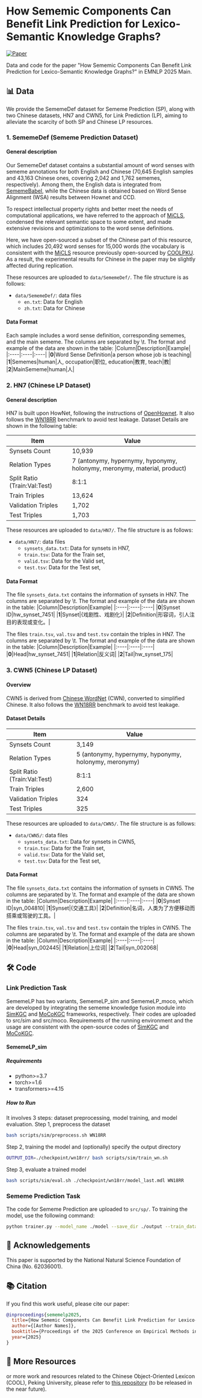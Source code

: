 # How Sememic Components Can Benefit Link Prediction for Lexico-Semantic Knowledge Graphs?
[![Paper](https://img.shields.io/badge/Paper-EMNLP%202025-blue)](https://arxiv.org/abs/XXX)

Data and code for the paper "How Sememic Components Can Benefit Link Prediction for Lexico-Semantic Knowledge Graphs?" in EMNLP 2025 Main.

## 📊 Data
We provide the SememeDef dataset for Sememe Prediction (SP), along with two Chinese datasets, HN7 and CWN5, for Link Prediction (LP), aiming to alleviate the scarcity of both SP and Chinese LP resources.

### 1. SememeDef (Sememe Prediction Dataset)
#### General description
Our SememeDef dataset contains a substantial amount of word senses with sememe annotations for both English and Chinese (70,645 English samples and 43,163 Chinese ones, covering 2,042 and 1,762 sememes, respectively). Among them, the English data is integrated from [SememeBabel](https://github.com/thunlp/MSGI), while the Chinese data is obtained based on Word Sense Alignment (WSA) results between Hownet and CCD.

To respect intellectual property rights and better meet the needs of computational applications, we have referred to the approach of [MiCLS](https://github.com/COOLPKU/MorBERT), condensed the relevant semantic space to some extent, and made extensive revisions and optimizations to the word sense definitions.

Here, we have open-sourced a subset of the Chinese part of this resource, which includes 20,492 word senses for 15,000 words (the vocabulary is consistent with the [MiCLS](https://github.com/COOLPKU/MorBERT) resource previously open-sourced by [COOLPKU](https://github.com/COOLPKU/COOL). As a result, the experimental results for Chinese in the paper may be slightly affected during replication.

These resources are uploaded to `data/SememeDef/`. The file structure is as follows:
- `data/SememeDef/`: data files
  - `en.txt`: Data for English
  - `zh.txt`: Data for Chinese

#### Data Format
Each sample includes a word sense definition, corresponding sememes, and the main sememe. The columns are separated by \\t. The format and example of the data are shown in the table:
|Column|Description|Example|
|:----|:----|:----|
|**0**|Word Sense Definition|a person whose job is teaching|
|**1**|Sememes|human\|人, occupation\|职位, education\|教育, teach\|教|
|**2**|MainSememe|human\|人|

### 2. HN7 (Chinese LP Dataset)
#### General description
HN7 is built upon HowNet, following the instructions of [OpenHownet](https://github.com/thunlp/SCPapers/blob/master/resources/2003_%E7%9F%A5%E7%BD%91.pdf). It also follows the [WN18RR](https://ojs.aaai.org/index.php/AAAI/article/view/11573) benchmark to avoid test leakage. Dataset Details are shown in the following table:

| Item                | Value                  |
|---------------------|------------------------|
| Synsets Count       | 10,939                 |
| Relation Types      | 7 (antonymy, hypernymy, hyponymy, holonymy, meronymy, material, product) |
| Split Ratio (Train:Val:Test) | 8:1:1 |
| Train Triples       | 13,624                 |
| Validation Triples  | 1,702                  |
| Test Triples        | 1,703                  |

These resources are uploaded to `data/HN7/`. The file structure is as follows:
- `data/HN7/`: data files
  - `synsets_data.txt`: Data for synsets in HN7, 
  - `train.tsv`: Data for the Train set,
  - `valid.tsv`: Data for the Valid set,
  - `test.tsv`: Data for the Test set,

#### Data Format
The file `synsets_data.txt` contains the information of synsets in HN7. The columns are separated by \\t. The format and example of the data are shown in the table:
|Column|Description|Example|
|:----|:----|:----|
|**0**|Synset ID|hw\_synset\_7451|
|**1**|Synset|\{戏剧性、戏剧化\}|
|**2**|Definition|形容词，引人注目的表现或变化。|

The files `train.tsv`, `val.tsv` and `test.tsv` contain the triples in HN7. The columns are separated by \\t. The format and example of the data are shown in the table:
|Column|Description|Example|
|:----|:----|:----|
|**0**|Head|hw\_synset\_7451|
|**1**|Relation|反义词|
|**2**|Tail|hw\_synset\_175|


### 3. CWN5 (Chinese LP Dataset)
#### Overview
CWN5 is derived from [Chinese WordNet](https://lopentu.github.io/CwnWeb/#:~:text=%E4%B8%AD%E6%96%87%E8%A9%9E%E5%BD%99%E7%B6%B2%E8%B7%AF%EF%BC%88Chinese%20Wordnet%EF%BC%8CCWN%EF%BC%89%EF%BC%8C%E6%98%AF%E4%B8%80%E9%A0%85%E8%A9%A6%E5%9C%96%E8%A7%A3%E6%B1%BA%E8%A9%9E%E7%BE%A9%EF%BC%88sense%EF%BC%89%E4%BB%A5%E5%8F%8A%E8%A9%9E%E5%BD%99%E8%AA%9E%E6%84%8F%E9%97%9C%E4%BF%82%EF%BC%88lexical,semantic%20relations%EF%BC%89%E7%9A%84%E8%AA%9E%E8%A8%80%E7%9F%A5%E8%AD%98%E8%B3%87%E6%BA%90%E3%80%82%20%E4%B8%AD%E6%96%87%E8%A9%9E%E7%B6%B2%E7%9A%84%E6%A0%B8%E5%BF%83%E5%85%83%E7%B4%A0%E6%98%AF%E4%B8%AD%E6%96%87%E8%A9%9E%E5%BD%99%E7%9A%84%E5%90%8C%E7%BE%A9%E8%A9%9E%E9%9B%86%EF%BC%88synsets%EF%BC%89%E4%BB%A5%E5%8F%8A%E9%80%A3%E7%B9%AB%E5%90%84%E8%A9%9E%E9%9B%86%E7%9A%84%E8%AA%9E%E6%84%8F%E9%97%9C%E4%BF%82%EF%BC%9B%E9%80%8F%E9%81%8E%E8%AA%9E%E6%84%8F%E9%97%9C%E4%BF%82%EF%BC%8C%E5%B0%87%E5%90%84%E5%80%8B%E5%90%8C%E7%BE%A9%E8%A9%9E%E9%9B%86%E9%80%A3%E6%8E%A5%E8%B5%B7%E4%BE%86%EF%BC%8C%E5%BD%A2%E6%88%90%E8%AA%9E%E6%84%8F%E7%B6%B2%E7%B5%A1%E3%80%82) (CWN), converted to simplified Chinese. It also follows the [WN18RR](https://ojs.aaai.org/index.php/AAAI/article/view/11573) benchmark to avoid test leakage.

#### Dataset Details
| Item                | Value                  |
|---------------------|------------------------|
| Synsets Count       | 3,149                  |
| Relation Types      | 5 (antonymy, hypernymy, hyponymy, holonymy, meronymy) |
| Split Ratio (Train:Val:Test) | 8:1:1 |
| Train Triples       | 2,600                  |
| Validation Triples  | 324                    |
| Test Triples        | 325                    |

These resources are uploaded to `data/CWN5/`. The file structure is as follows:
- `data/CWN5/`: data files
  - `synsets_data.txt`: Data for synsets in CWN5, 
  - `train.tsv`: Data for the Train set,
  - `valid.tsv`: Data for the Valid set,
  - `test.tsv`: Data for the Test set,

#### Data Format
The file `synsets_data.txt` contains the information of synsets in CWN5. The columns are separated by \\t. The format and example of the data are shown in the table:
|Column|Description|Example|
|:----|:----|:----|
|**0**|Synset ID|syn\_004810|
|**1**|Synset|\{交通工具\}|
|**2**|Definition|名词，人类为了方便移动而搭乘或驾驶的工具。|


The files `train.tsv`, `val.tsv` and `test.tsv` contain the triples in CWN5. The columns are separated by \\t. The format and example of the data are shown in the table:
|Column|Description|Example|
|:----|:----|:----|
|**0**|Head|syn\_002445|
|**1**|Relation|上位词|
|**2**|Tail|syn\_002068|

## 🛠️ Code
### Link Prediction Task
SememeLP has two variants, SememeLP_sim and SememeLP_moco, which are developed by integrating the sememe knowledge fusion module into [SimKGC](https://github.com/intfloat/SimKGC) and [MoCoKGC](https://aclanthology.org/2024.emnlp-main.832/) frameworks, respectively. Their codes are uploaded to src/sim and src/moco. Requirements of the running environment and the usage are consistent with the open-source codes of [SimKGC](https://github.com/intfloat/SimKGC) and [MoCoKGC](https://aclanthology.org/2024.emnlp-main.832/).

#### SememeLP_sim
##### Requirements
- python>=3.7
- torch>=1.6 
- transformers>=4.15
##### How to Run
It involves 3 steps: dataset preprocessing, model training, and model evaluation.
Step 1, preprocess the dataset
```bash
bash scripts/sim/preprocess.sh WN18RR
```
Step 2, training the model and (optionally) specify the output directory
```bash
OUTPUT_DIR=./checkpoint/wn18rr/ bash scripts/sim/train_wn.sh
```
Step 3, evaluate a trained model
```bash
bash scripts/sim/eval.sh ./checkpoint/wn18rr/model_last.mdl WN18RR
```



### Sememe Prediction Task
The code for Sememe Prediction are uploaded to `src/sp/`. To training the model, use the following command:
```bash
python trainer.py --model_name ./model --save_dir ./output --train_data_dir --device cuda:0
```

## 🤝 Acknowledgements
This paper is supported by the National Natural Science Foundation of China (No. 62036001).


## 📚 Citation
If you find this work useful, please cite our paper:
```bibtex
@inproceedings{sememelp2025,
  title={How Sememic Components Can Benefit Link Prediction for Lexico-Semantic Knowledge Graphs?},
  author={[Author Names]},
  booktitle={Proceedings of the 2025 Conference on Empirical Methods in Natural Language Processing (EMNLP)},
  year={2025}
}
```

## 📄 More Resources
or more work and resources related to the Chinese Object-Oriented Lexicon (COOL), Peking University, please refer to [this repository](https://github.com/COOLPKU) (to be released in the near future).


